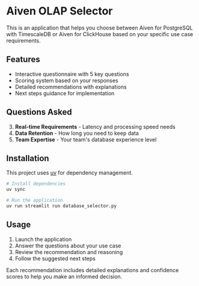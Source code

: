 # Aiven OLAP Selector

This is an application that helps you choose between Aiven for PostgreSQL with TimescaleDB or Aiven for ClickHouse based on your specific use case requirements.

## Features

- Interactive questionnaire with 5 key questions
- Scoring system based on your responses
- Detailed recommendations with explanations
- Next steps guidance for implementation

## Questions Asked

3. **Real-time Requirements** - Latency and processing speed needs
4. **Data Retention** - How long you need to keep data
5. **Team Expertise** - Your team's database experience level

## Installation

This project uses [uv](https://github.com/astral-sh/uv) for dependency management.

```bash
# Install dependencies
uv sync

# Run the application
uv run streamlit run database_selector.py
```

## Usage

1. Launch the application
2. Answer the questions about your use case
4. Review the recommendation and reasoning
5. Follow the suggested next steps

Each recommendation includes detailed explanations and confidence scores to help you make an informed decision.
